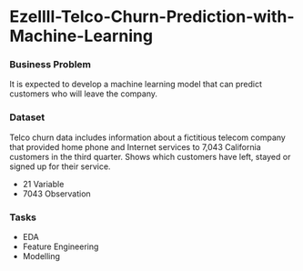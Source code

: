 # Ezellll-Telco-Churn-Prediction-with-Machine-Learning


### Business Problem

It is expected to develop a machine learning model that can predict customers who will leave the company.

### Dataset

Telco churn data includes information about a fictitious telecom company that provided home phone and Internet services to 7,043 California customers in the third quarter. Shows which customers have left, stayed or signed up for their service.

- 21 Variable 
- 7043 Observation

### Tasks

- EDA
- Feature Engineering
- Modelling
